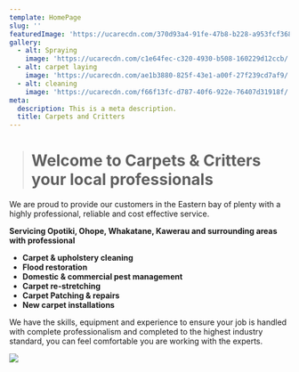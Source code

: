 ```yaml
---
template: HomePage
slug: ''
featuredImage: 'https://ucarecdn.com/370d93a4-91fe-47b8-b228-a953fcf36860/'
gallery:
  - alt: Spraying
    image: 'https://ucarecdn.com/c1e64fec-c320-4930-b508-160229d12ccb/'
  - alt: carpet laying
    image: 'https://ucarecdn.com/ae1b3880-825f-43e1-a00f-27f239cd7af9/'
  - alt: cleaning
    image: 'https://ucarecdn.com/f66f13fc-d787-40f6-922e-76407d31918f/'
meta:
  description: This is a meta description.
  title: Carpets and Critters
---
```

> # **Welcome to Carpets & Critters your local professionals**

We are proud to provide our customers in the Eastern bay of plenty with a highly professional, reliable and cost effective service.

**Servicing Opotiki, Ohope, Whakatane, Kawerau and surrounding areas with professional** 

* **Carpet & upholstery cleaning**
* **Flood restoration** 
* **Domestic & commercial pest management**
* **Carpet re-stretching** 
* **Carpet Patching & repairs** 
* **New carpet installations** 

We have the skills, equipment and experience to ensure your job is handled with complete professionalism and completed to the highest industry standard, you can feel comfortable you are working with the experts.

![](https://ucarecdn.com/a9dec9a8-def1-420f-b818-85420a5bc4f0/)

